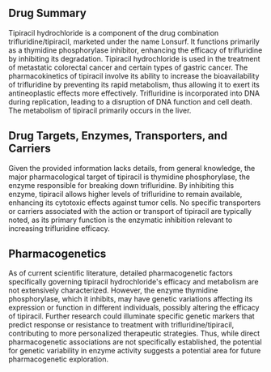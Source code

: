 ## Drug Summary
Tipiracil hydrochloride is a component of the drug combination trifluridine/tipiracil, marketed under the name Lonsurf. It functions primarily as a thymidine phosphorylase inhibitor, enhancing the efficacy of trifluridine by inhibiting its degradation. Tipiracil hydrochloride is used in the treatment of metastatic colorectal cancer and certain types of gastric cancer. The pharmacokinetics of tipiracil involve its ability to increase the bioavailability of trifluridine by preventing its rapid metabolism, thus allowing it to exert its antineoplastic effects more effectively. Trifluridine is incorporated into DNA during replication, leading to a disruption of DNA function and cell death. The metabolism of tipiracil primarily occurs in the liver.

## Drug Targets, Enzymes, Transporters, and Carriers
Given the provided information lacks details, from general knowledge, the major pharmacological target of tipiracil is thymidine phosphorylase, the enzyme responsible for breaking down trifluridine. By inhibiting this enzyme, tipiracil allows higher levels of trifluridine to remain available, enhancing its cytotoxic effects against tumor cells. No specific transporters or carriers associated with the action or transport of tipiracil are typically noted, as its primary function is the enzymatic inhibition relevant to increasing trifluridine efficacy.

## Pharmacogenetics
As of current scientific literature, detailed pharmacogenetic factors specifically governing tipiracil hydrochloride's efficacy and metabolism are not extensively characterized. However, the enzyme thymidine phosphorylase, which it inhibits, may have genetic variations affecting its expression or function in different individuals, possibly altering the efficacy of tipiracil. Further research could illuminate specific genetic markers that predict response or resistance to treatment with trifluridine/tipiracil, contributing to more personalized therapeutic strategies. Thus, while direct pharmacogenetic associations are not specifically established, the potential for genetic variability in enzyme activity suggests a potential area for future pharmacogenetic exploration.